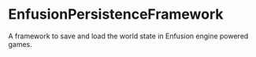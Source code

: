 # EnfusionPersistenceFramework
A framework to save and load the world state in Enfusion engine powered games.
